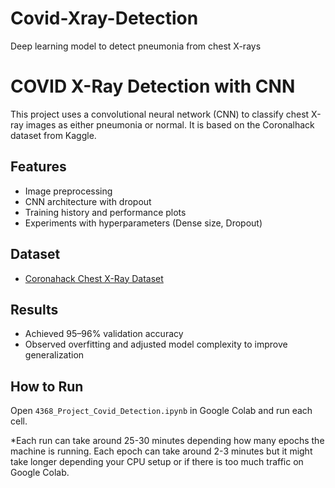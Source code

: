# Covid-Xray-Detection 
Deep learning model to detect pneumonia from chest X-rays

# COVID X-Ray Detection with CNN

This project uses a convolutional neural network (CNN) to classify chest X-ray images as either pneumonia or normal. It is based on the Coronalhack dataset from Kaggle.

## Features

- Image preprocessing
- CNN architecture with dropout
- Training history and performance plots
- Experiments with hyperparameters (Dense size, Dropout)

## Dataset

- [Coronahack Chest X-Ray Dataset](https://www.kaggle.com/datasets/praveengovi/coronahack-chest-xraydataset)

## Results

- Achieved 95–96% validation accuracy
- Observed overfitting and adjusted model complexity to improve generalization

## How to Run

Open `4368_Project_Covid_Detection.ipynb` in Google Colab and run each cell.


*Each run can take around 25-30 minutes depending how many epochs the machine is running. Each epoch can take around 2-3 minutes but it might take longer depending your CPU setup or if there is too much traffic on Google Colab. 




